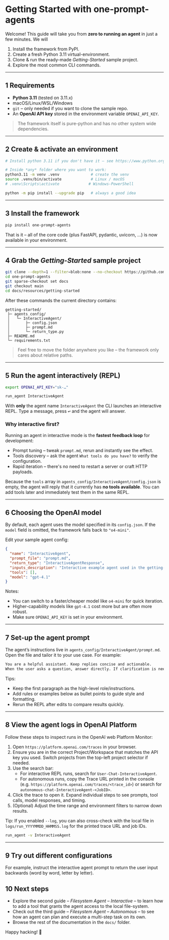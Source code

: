 # Getting Started with one-prompt-agents

Welcome! This guide will take you from **zero to running an agent** in just a few minutes.  We will

1. Install the framework from PyPI.
2. Create a fresh Python 3.11 virtual-environment.
3. Clone & run the ready-made *Getting-Started* sample project.
4. Explore the most common CLI commands.

---

## 1  Requirements

* **Python 3.11** (tested on 3.11.x)
* macOS/Linux/WSL/Windows
* `git` – only needed if you want to clone the sample repo.
* An **OpenAI API key** stored in the environment variable `OPENAI_API_KEY`.

> The framework itself is pure-python and has no other system wide dependencies.

---

## 2  Create & activate an environment

```bash
# Install python 3.11 if you don't have it – see https://www.python.org/downloads/

# Inside *any* folder where you want to work:
python3.11 -m venv .venv              # create the venv
source .venv/bin/activate             # Linux / macOS
# .venv\Scripts\activate             # Windows-PowerShell

python -m pip install --upgrade pip   # always a good idea
```

---

## 3  Install the framework

```bash
pip install one-prompt-agents
```

That is it – all of the core code (plus FastAPI, pydantic, uvicorn, …) is now available in your environment.

---

## 4  Grab the *Getting-Started* sample project

```bash
git clone --depth=1 --filter=blob:none --no-checkout https://github.com/ivanpostolski/one-prompt-agents
cd one-prompt-agents 
git sparse-checkout set docs
git checkout main
cd docs/resources/getting-started
```


After these commands the current directory contains:

```text
getting-started/
 ├─ agents_config/
 │   └─ InteractiveAgent/
 │       ├─ config.json
 │       ├─ prompt.md
 │       └─ return_type.py
 ├─ README.md
 └─ requirements.txt
```

> Feel free to move the folder anywhere you like – the framework only cares about relative paths.

---

## 5  Run the agent interactively (REPL)

```bash
export OPENAI_API_KEY="sk-…"

run_agent InteractiveAgent
```

With **only** the agent name `InteractiveAgent` the CLI launches an interactive REPL.  Type a
message, press <kbd>↩︎</kbd> and the agent will answer.

### Why interactive first?

Running an agent in interactive mode is the **fastest feedback loop** for development:

* Prompt tuning – tweak `prompt.md`, rerun and instantly see the effect.
* Tools discovery – ask the agent `What tools do you have?` to verify the
  configuration.
* Rapid iteration – there's no need to restart a server or craft HTTP payloads.

Because the `tools` array in `agents_config/InteractiveAgent/config.json` is empty, the
agent will reply that it currently has **no tools available**.  You can add tools later
and immediately test them in the same REPL.

---

## 6 Choosing the OpenAI model

By default, each agent uses the model specified in its `config.json`. If the `model` field is omitted, the framework falls back to `"o4-mini"`.

Edit your sample agent config:

```json title="agents_config/InteractiveAgent/config.json"
{
  "name": "InteractiveAgent",
  "prompt_file": "prompt.md",
  "return_type": "InteractiveAgentResponse",
  "inputs_description": "Interactive example agent used in the getting-started guide.",
  "tools": [],
  "model": "gpt-4.1"
}
```

Notes:
- You can switch to a faster/cheaper model like `o4-mini` for quick iteration.
- Higher-capability models like `gpt-4.1` cost more but are often more robust.
- Make sure `OPENAI_API_KEY` is set in your environment.

---

## 7 Set-up the agent prompt

The agent’s instructions live in `agents_config/InteractiveAgent/prompt.md`. Open the file and tailor it to your use case. For example:

```md title="agents_config/InteractiveAgent/prompt.md"
You are a helpful assistant. Keep replies concise and actionable.
When the user asks a question, answer directly. If clarification is needed, ask one short follow-up question.
```

Tips:
- Keep the first paragraph as the high-level role/instructions.
- Add rules or examples below as bullet points to guide style and formatting.
- Rerun the REPL after edits to compare results quickly.

---

## 8 View the agent logs in OpenAI Platform

Follow these steps to inspect runs in the OpenAI web Platform Monitor:


1. Open `https://platform.openai.com/traces` in your browser.
2. Ensure you are in the correct Project/Workspace that matches the API key you used. Switch projects from the top-left project selector if needed.
3. Use the search bar:
   - For interactive REPL runs, search for `User-Chat-InteractiveAgent`.
   - For autonomous runs, copy the Trace URL printed in the console (e.g. `https://platform.openai.com/traces/<trace_id>`) or search for `autonomous-chat-InteractiveAgent-<JobID>`.
4. Click the trace to open it. Expand individual steps to see prompts, tool calls, model responses, and timing.
5. (Optional) Adjust the time range and environment filters to narrow down results.

Tip: If you enabled `--log`, you can also cross-check with the local file in `logs/run_YYYYMMDD_HHMMSS.log` for the printed trace URL and job IDs.
```bash
run_agent -v InteractiveAgent
```

---

## 9 Try out different configurations
For example, instruct the interactive agent prompt to return the user input backwards (word by word, letter by letter). 
  
## 10  Next steps

* Explore the second guide – *Filesystem Agent – Interactive* – to learn how to add a tool
  that grants the agent access to the local file-system.
* Check out the third guide – *Filesystem Agent – Autonomous* – to see how an agent can plan and execute a multi-step task on its own.
* Browse the rest of the documentation in the `docs/` folder.

Happy hacking! 🎉
